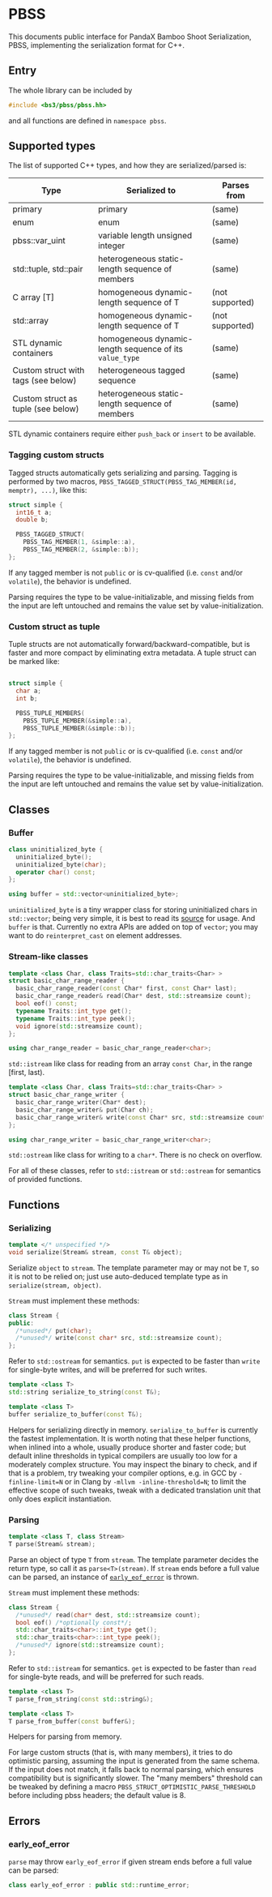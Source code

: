 # PBSS

This documents public interface for PandaX Bamboo Shoot Serialization,
PBSS, implementing the serialization format for C++.

## Entry

The whole library can be included by
```cpp
#include <bs3/pbss/pbss.hh>
```
and all functions are defined in `namespace pbss`.

## Supported types

The list of supported C++ types, and how they are serialized/parsed is:

| Type                                | Serialized to                                           | Parses from     |
|-------------------------------------|---------------------------------------------------------|-----------------|
| primary                             | primary                                                 | (same)          |
| enum                                | enum                                                    | (same)          |
| pbss::var_uint                      | variable length unsigned integer                        | (same)          |
| std::tuple, std::pair               | heterogeneous static-length sequence of members         | (same)          |
| C array [T]                         | homogeneous dynamic-length sequence of T                | (not supported) |
| std::array<T>                       | homogeneous dynamic-length sequence of T                | (not supported) |
| STL dynamic containers              | homogeneous dynamic-length sequence of its `value_type` | (same)          |
| Custom struct with tags (see below) | heterogeneous tagged sequence                           | (same)          |
| Custom struct as tuple (see below)  | heterogeneous static-length sequence of members         | (same)          |

STL dynamic containers require either `push_back` or `insert` to be
available.

### Tagging custom structs

Tagged structs automatically gets serializing and parsing.  Tagging is
performed by two macros, `PBSS_TAGGED_STRUCT(PBSS_TAG_MEMBER(id, memptr),
...)`, like this:
```cpp
struct simple {
  int16_t a;
  double b;

  PBSS_TAGGED_STRUCT(
    PBSS_TAG_MEMBER(1, &simple::a),
    PBSS_TAG_MEMBER(2, &simple::b));
};
```

If any tagged member is not `public` or is cv-qualified (i.e. `const`
and/or `volatile`), the behavior is undefined.

Parsing requires the type to be value-initializable, and missing fields
from the input are left untouched and remains the value set by
value-initialization.

### Custom struct as tuple

Tuple structs are not automatically forward/backward-compatible, but is
faster and more compact by eliminating extra metadata.  A tuple struct can
be marked like:
```cpp

struct simple {
  char a;
  int b;

  PBSS_TUPLE_MEMBERS(
    PBSS_TUPLE_MEMBER(&simple::a),
    PBSS_TUPLE_MEMBER(&simple::b));
};
```

If any tagged member is not `public` or is cv-qualified (i.e. `const`
and/or `volatile`), the behavior is undefined.

Parsing requires the type to be value-initializable, and missing fields
from the input are left untouched and remains the value set by
value-initialization.

## Classes

### Buffer

```cpp
class uninitialized_byte {
  uninitialized_byte();
  uninitialized_byte(char);
  operator char() const;
};

using buffer = std::vector<uninitialized_byte>;
```

`uninitialized_byte` is a tiny wrapper class for storing uninitialized
chars in `std::vector`; being very simple, it is best to read its
[source](../include/bs3/pbss/uninitialized-byte.hh) for usage.  And
`buffer` is that.  Currently no extra APIs are added on top of `vector`;
you may want to do `reinterpret_cast` on element addresses.

### Stream-like classes

```cpp
template <class Char, class Traits=std::char_traits<Char> >
struct basic_char_range_reader {
  basic_char_range_reader(const Char* first, const Char* last);
  basic_char_range_reader& read(Char* dest, std::streamsize count);
  bool eof() const;
  typename Traits::int_type get();
  typename Traits::int_type peek();
  void ignore(std::streamsize count);
};

using char_range_reader = basic_char_range_reader<char>;
```

`std::istream` like class for reading from an array `const Char`, in the
range [first, last).

```cpp
template <class Char, class Traits=std::char_traits<Char> >
struct basic_char_range_writer {
  basic_char_range_writer(Char* dest);
  basic_char_range_writer& put(Char ch);
  basic_char_range_writer& write(const Char* src, std::streamsize count);
};

using char_range_writer = basic_char_range_writer<char>;
```

`std::ostream` like class for writing to a `char*`.  There is no check on
overflow.

For all of these classes, refer to `std::istream` or `std::ostream` for
semantics of provided functions.

## Functions

### Serializing

```cpp
template </* unspecified */>
void serialize(Stream& stream, const T& object);
```

Serialize `object` to `stream`.  The template parameter may or may not be
`T`, so it is not to be relied on; just use auto-deduced template type as
in `serialize(stream, object)`.

`Stream` must implement these methods:
```cpp
class Stream {
public:
  /*unused*/ put(char);
  /*unused*/ write(const char* src, std::streamsize count);
};
```

Refer to `std::ostream` for semantics.  `put` is expected to be faster than
`write` for single-byte writes, and will be preferred for such writes.

```cpp
template <class T>
std::string serialize_to_string(const T&);

template <class T>
buffer serialize_to_buffer(const T&);
```

Helpers for serializing directly in memory.  `serialize_to_buffer` is
currently the fastest implementation.  It is worth noting that these helper
functions, when inlined into a whole, usually produce shorter and faster
code; but default inline thresholds in typical compilers are usually too
low for a moderately complex structure.  You may inspect the binary to
check, and if that is a problem, try tweaking your compiler options,
e.g. in GCC by `-finline-limit=N` or in Clang by `-mllvm
-inline-threshold=N`; to limit the effective scope of such tweaks, tweak
with a dedicated translation unit that only does explicit instantiation.

### Parsing

```cpp
template <class T, class Stream>
T parse(Stream& stream);
```

Parse an object of type `T` from `stream`.  The template parameter decides
the return type, so call it as `parse<T>(stream)`.  If `stream` ends before
a full value can be parsed, an instance of
[`early_eof_error`](#early_eof_error) is thrown.

`Stream` must implement these methods:
```cpp
class Stream {
  /*unused*/ read(char* dest, std::streamsize count);
  bool eof() /*optionally const*/;
  std::char_traits<char>::int_type get();
  std::char_traits<char>::int_type peek();
  /*unused*/ ignore(std::streamsize count);
};
```

Refer to `std::istream` for semantics.  `get` is expected to be faster than
`read` for single-byte reads, and will be preferred for such reads.

```cpp
template <class T>
T parse_from_string(const std::string&);

template <class T>
T parse_from_buffer(const buffer&);
```

Helpers for parsing from memory.

For large custom structs (that is, with many members), it tries to do
optimistic parsing, assuming the input is generated from the same schema.
If the input does not match, it falls back to normal parsing, which ensures
compatibility but is significantly slower.  The "many members" threshold
can be tweaked by defining a macro `PBSS_STRUCT_OPTIMISTIC_PARSE_THRESHOLD`
before including pbss headers; the default value is 8.

## Errors

### early_eof_error
`parse` may throw `early_eof_error` if given stream ends before a full
value can be parsed:
```cpp
class early_eof_error : public std::runtime_error;
```
